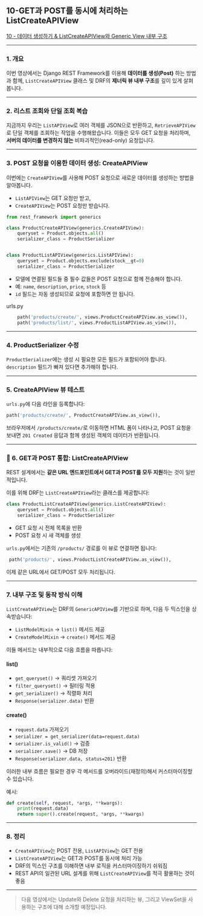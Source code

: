 
## 10-GET과 POST를 동시에 처리하는 ListCreateAPIView



[10 - 데이터 생성하기 & ListCreateAPIView와 Generic View 내부 구조](https://youtu.be/Jh85U1nhMh8?list=PL-2EBeDYMIbTLulc9FSoAXhbmXpLq2l5t)




---


### 1. 개요

이번 영상에서는 Django REST Framework를 이용해 **데이터를 생성(Post)** 하는 방법과 함께, `ListCreateAPIView` 클래스 및 DRF의 **제너릭 뷰 내부 구조**를 깊이 있게 살펴봅니다.

---

### 2. 리스트 조회와 단일 조회 복습

지금까지 우리는 `ListAPIView`로 여러 객체를 JSON으로 반환하고, `RetrieveAPIView`로 단일 객체를 조회하는 작업을 수행해왔습니다. 이들은 모두 GET 요청을 처리하며, **서버의 데이터를 변경하지 않는** 비파괴적인(read-only) 요청입니다.

---

### 3. POST 요청을 이용한 데이터 생성: CreateAPIView

이번에는 `CreateAPIView`를 사용해 POST 요청으로 새로운 데이터를 생성하는 방법을 알아봅니다.

- `ListAPIView`는 GET 요청만 받고,
- `CreateAPIView`는 POST 요청만 받습니다.

```python
from rest_framework import generics

class ProductCreateAPIView(generics.CreateAPIView):
    queryset = Product.objects.all()
    serializer_class = ProductSerializer


class ProductListAPIView(generics.ListAPIView):
    queryset = Product.objects.exclude(stock__gt=0)
    serializer_class = ProductSerializer
```

- 모델에 연결된 필드들 중 필수 값들은 POST 요청으로 함께 전송해야 합니다.
- 예: `name`, `description`, `price`, `stock` 등
- `id` 필드는 자동 생성되므로 요청에 포함하면 안 됩니다.

 urls.py     
```python
    path('products/create/', views.ProductCreateAPIView.as_view()),
    path('products/list/', views.ProductListAPIView.as_view()),
```



---


### 4. ProductSerializer 수정

`ProductSerializer`에는 생성 시 필요한 모든 필드가 포함되어야 합니다. `description` 필드가 빠져 있다면 추가해야 합니다.

---

### 5. CreateAPIView 뷰 테스트

`urls.py`에 다음 라인을 등록합니다:

```python
path('products/create/', ProductCreateAPIView.as_view()),
```

브라우저에서 `/products/create/`로 이동하면 HTML 폼이 나타나고, POST 요청을 보내면 `201 Created` 응답과 함께 생성된 객체의 데이터가 반환됩니다.

---



### 🔖 6. GET과 POST 통합: ListCreateAPIView

REST 설계에서는 **같은 URL 엔드포인트에서 GET과 POST를 모두 지원**하는 것이 일반적입니다.

이를 위해 DRF는 `ListCreateAPIView`라는 클래스를 제공합니다:

```python
class ProductListCreateAPIView(generics.ListCreateAPIView):
    queryset = Product.objects.all()
    serializer_class = ProductSerializer
```

- GET 요청 시 전체 목록을 반환
- POST 요청 시 새 객체를 생성

`urls.py`에서는 기존의 `/products/` 경로를 이 뷰로 연결하면 됩니다:

```python
 path('products/', views.ProductListCreateAPIView.as_view()),
```

이제 같은 URL에서 GET/POST 모두 처리됩니다.

---

### 7. 내부 구조 및 동작 방식 이해

`ListCreateAPIView`는 DRF의 `GenericAPIView`를 기반으로 하며, 다음 두 믹스인을 상속받습니다:

- `ListModelMixin` → `list()` 메서드 제공
- `CreateModelMixin` → `create()` 메서드 제공

이들 메서드는 내부적으로 다음 흐름을 따릅니다:

#### list()

- `get_queryset()` → 쿼리셋 가져오기
- `filter_queryset()` → 필터링 적용
- `get_serializer()` → 직렬화 처리
- `Response(serializer.data)` 반환

#### create()

- `request.data` 가져오기
- `serializer = get_serializer(data=request.data)`
- `serializer.is_valid()` → 검증
- `serializer.save()` → DB 저장
- `Response(serializer.data, status=201)` 반환

이러한 내부 흐름은 필요한 경우 각 메서드를 오버라이드(재정의)해서 커스터마이징할 수 있습니다.

예시:

```python
def create(self, request, *args, **kwargs):
    print(request.data)
    return super().create(request, *args, **kwargs)
```

---

### 8. 정리

- `CreateAPIView`는 POST 전용, `ListAPIView`는 GET 전용
- `ListCreateAPIView`는 GET과 POST를 동시에 처리 가능
- DRF의 믹스인 구조를 이해하면 내부 로직을 커스터마이징하기 쉬워짐
- REST API의 일관된 URL 설계를 위해 `ListCreateAPIView`를 적극 활용하는 것이 좋음

---

> 다음 영상에서는 Update와 Delete 요청을 처리하는 뷰, 그리고 ViewSet을 사용하는 구조에 대해 소개할 예정입니다.

